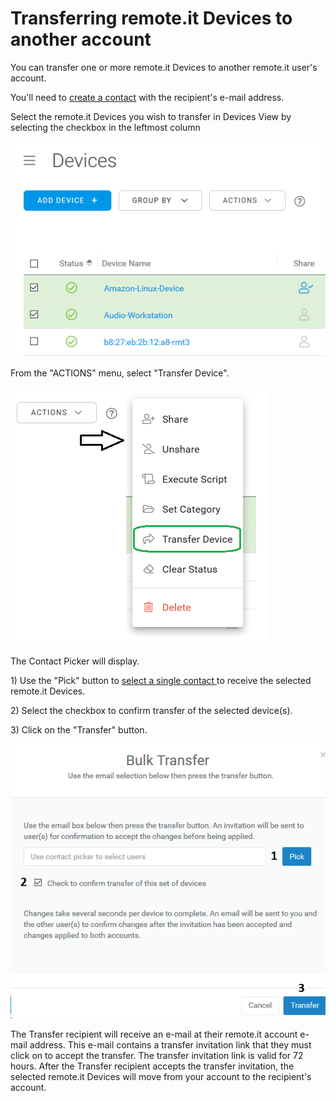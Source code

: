 # Transferring remote.it Devices to another account

You can transfer one or more remote.it Devices to another remote.it user's account.

You'll need to [create a contact](managing-contacts/create-a-contact.md) with the recipient's e-mail address.

Select the remote.it Devices you wish to transfer in Devices View by selecting the checkbox in the leftmost column

![](../.gitbook/assets/image%20%28122%29.png)

From the "ACTIONS" menu, select "Transfer Device".

![](../.gitbook/assets/image%20%28118%29.png)

The Contact Picker will display.  

1\) Use the "Pick" button to [select a single contact ](managing-contacts/select-a-contact.md)to receive the selected remote.it Devices.

2\) Select the checkbox to confirm transfer of the selected device\(s\).

3\) Click on the "Transfer" button.

![](../.gitbook/assets/image%20%28229%29.png)

The Transfer recipient will receive an e-mail at their remote.it account e-mail address.  This e-mail contains a transfer invitation link that they must click on to accept the transfer.  The transfer invitation link is valid for 72 hours.  After the Transfer recipient accepts the transfer invitation, the selected remote.it Devices will move from your account to the recipient's account.

